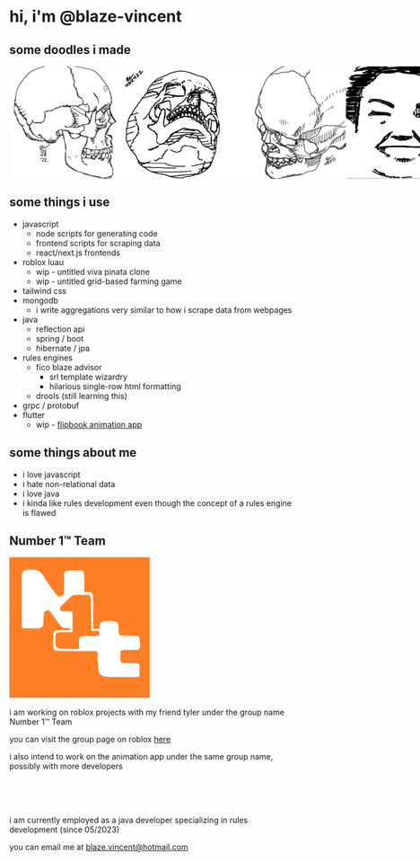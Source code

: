 <h1>hi, i'm @blaze-vincent</h1>
<h2>some doodles i made</h2>
<div style="display: flex; flex-direction: row;">
  <img src="doodle1.jpg" height=200 width=200>
  <img src="doodle2.jpg" height=200 width=200>
  <img src="doodle3.jpg" height=200 width=200>
  <img src="doodle4.jpg" height=200 width=200>
</div>
<h2>some things i use</h2>
<ul>
  <li>javascript
    <ul>
      <li>node scripts for generating code</li>
      <li>frontend scripts for scraping data</li>
      <li>react/next.js frontends</li>
    </ul>
  </li>
  <li>roblox luau
    <ul>
      <li>wip - untitled viva pinata clone</li>
      <li>wip - untitled grid-based farming game</li>
    </ul>
  </li>
  <li>tailwind css</li>
  <li>mongodb
    <ul>
      <li>i write aggregations very similar to how i scrape data from webpages</li>
    </ul>
  </li>
  <li>java
    <ul>
      <li>reflection api</li>
      <li>spring / boot</li>
      <li>hibernate / jpa</li>
    </ul>
  </li>
  <li>rules engines
    <ul>
      <li>fico blaze advisor
        <ul>
          <li>srl template wizardry</li>
          <li>hilarious single-row html formatting</li>
        </ul>
      </li>
      <li>drools (still learning this)</li>
    </ul>
  </li>
  <li>grpc / protobuf</li>
  <li>flutter
    <ul>
      <li>wip - <a href="https://github.com/blaze-vincent/flipbook">flipbook animation app</a></li>
    </ul>
  </li>
</ul>
<h2>some things about me</h2>
<ul>
  <li>i love javascript</li>
  <li>i hate non-relational data</li>
  <li>i love java</li>
  <li>i kinda like rules development even though the concept of a rules engine is flawed</li>
</ul>
<h2>Number 1™ Team</h2>
<img src="n1tlogo.png" height=250 width=250>
<p>i am working on roblox projects with my friend tyler under the group name Number 1™ Team</p>
<p>you can visit the group page on roblox <a href="https://www.roblox.com/groups/35114443/Number-One-Team#!/about">here</a></p>
<p>i also intend to work on the animation app under the same group name, possibly with more developers</p>

<br><br><br>
<p>i am currently employed as a java developer specializing in rules development (since 05/2023)</p>
<p>you can email me at <a href='mailto:blaze.vincent@hotmail.com'>blaze.vincent@hotmail.com</a></p>
